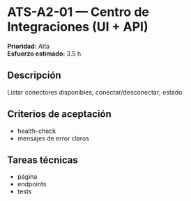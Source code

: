 # ATS-A2-01 — Centro de Integraciones (UI + API)

**Prioridad:** Alta  
**Esfuerzo estimado:** 3.5 h

## Descripción
Listar conectores disponibles; conectar/desconectar; estado.

## Criterios de aceptación
- health-check
- mensajes de error claros

## Tareas técnicas
- página
- endpoints
- tests

